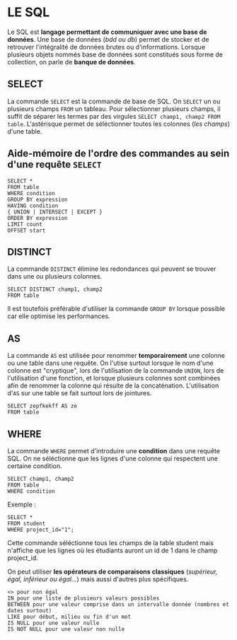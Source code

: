 LE SQL
=====

Le SQL est **langage permettant de communiquer avec une base de données**.
Une base de données (*bdd ou db*) permet de stocker et de retrouver l'intégralité de données brutes ou d'informations.
Lorsque plusieurs objets nommés base de données sont constitués sous forme de collection, on parle de **banque de données**.

SELECT
-----

La commande `SELECT` est la commande de base de SQL. On `SELECT` un ou plusieurs champs `FROM` un tableau. Pour sélectionner plusieurs champs, il suffit de séparer les termes par des virgules `SELECT champ1, champ2 FROM table`. L'astérisque permet de séléctionner toutes les colonnes (*les champs*) d'une table.

Aide-mémoire de l'ordre des commandes au sein d'une requête `SELECT`
---------------------------------------------------------------

    SELECT *
    FROM table
    WHERE condition
    GROUP BY expression
    HAVING condition
    { UNION | INTERSECT | EXCEPT }
    ORDER BY expression
    LIMIT count
    OFFSET start

DISTINCT
-------

La commande `DISTINCT` élimine les redondances qui peuvent se trouver dans une ou plusieurs colonnes. 

    SELECT DISTINCT champ1, champ2
    FROM table

Il est toutefois préférable d'utiliser la commande `GROUP BY` lorsque possible car elle optimise les performances. 

AS
---

La commande `AS` est utilisée pour renommer **temporairement** une colonne ou une table dans une requête. On l'utise surtout lorsque le nom d'une colonne est "cryptique", lors de l'utilisation de la commande `UNION`, lors de l'utilisation d'une fonction, et lorsque plusieurs colonnes sont combinées afin de renommer la colonne qui résulte de la concaténation. L'utilisation d'`AS` sur une table se fait surtout lors de jointures.

    SELECT zepfkekff AS ze 
    FROM table

WHERE
----

La commande `WHERE` permet d'introduire une **condition** dans une requête SQL.  On ne séléctionne que les lignes d'une colonne qui respectent une certaine condition. 

    SELECT champ1, champ2
    FROM table
    WHERE condition

Exemple :

    SELECT * 
    FROM student 
    WHERE project_id="1";

Cette commande séléctionne tous les champs de la table student mais n'affiche que les lignes où les étudiants auront un id de 1 dans le champ project_id. 

On peut utiliser **les opérateurs de comparaisons classiques** (*supérieur, égal, inférieur ou égal...*) mais aussi d'autres plus spécifiques.

    <> pour non égal
    IN pour une liste de plusieurs valeurs possibles
    BETWEEN pour une valeur comprise dans un intervalle donnée (nombres et dates surtout)
    LIKE pour début, milieu ou fin d'un mot
    IS NULL pour une valeur nulle
    IS NOT NULL pour une valeur non nulle





